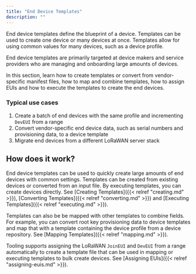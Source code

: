```yaml
---
title: "End Device Templates"
description: ""
---
```


End device templates define the blueprint of a device. Templates can be used to create one device or many devices at once. Templates allow for using common values for many devices, such as a device profile.

End device templates are primarily targeted at device makers and service providers who are managing and onboarding large amounts of devices.

In this section, learn how to create templates or convert from vendor-specific manifest files, how to map and combine templates, how to assign EUIs and how to execute the templates to create the end devices.

<!--more-->

### Typical use cases

1. Create a batch of end devices with the same profile and incrementing `DevEUI` from a range
2. Convert vendor-specific end device data, such as serial numbers and provisioning data, to a device template
3. Migrate end devices from a different LoRaWAN server stack

## How does it work?

End device templates can be used to quickly create large amounts of end devices with common settings. Templates can be created from existing devices or converted from an input file. By executing templates, you can create devices directly. See [Creating Templates]({{< relref "creating.md" >}}), [Converting Templates]({{< relref "converting.md" >}}) and [Executing Templates]({{< relref "executing.md" >}}).

Templates can also be be mapped with other templates to combine fields. For example, you can convert root key provisioning data to device templates and map that with a template containing the device profile from a device repository. See [Mapping Templates]({{< relref "mapping.md" >}}).

Tooling supports assigning the LoRaWAN `JoinEUI` and `DevEUI` from a range automatically to create a template file that can be used in mapping or executing templates to bulk create devices. See [Assigning EUIs]({{< relref "assigning-euis.md" >}}).

